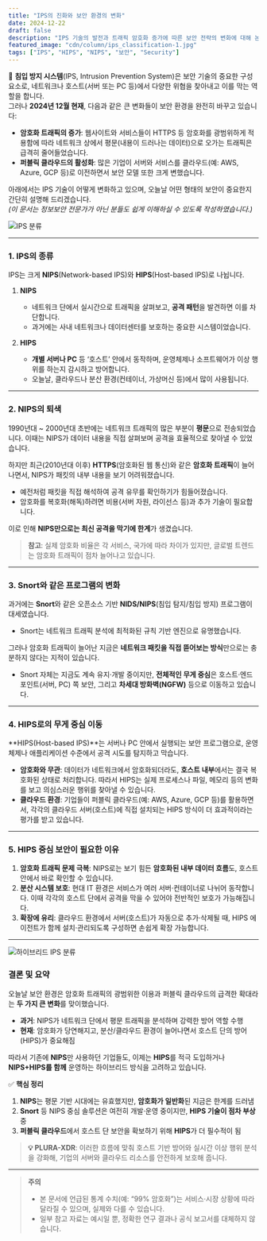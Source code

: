 ```yaml
---
title: "IPS의 진화와 보안 환경의 변화"
date: 2024-12-22
draft: false
description: "IPS 기술의 발전과 트래픽 암호화 증가에 따른 보안 전략의 변화에 대해 논의합니다."
featured_image: "cdn/column/ips_classification-1.jpg"
tags: ["IPS", "HIPS", "NIPS", "보안", "Security"]
---
```


🔐 **침입 방지 시스템**(IPS, Intrusion Prevention System)은 보안 기술의 중요한 구성 요소로, 네트워크나 호스트(서버 또는 PC 등)에서 다양한 위협을 찾아내고 이를 막는 역할을 합니다.  
그러나 **2024년 12월 현재**, 다음과 같은 큰 변화들이 보안 환경을 완전히 바꾸고 있습니다:

- **암호화 트래픽의 증가**: 웹사이트와 서비스들이 HTTPS 등 암호화를 광범위하게 적용함에 따라 네트워크 상에서 평문(내용이 드러나는 데이터)으로 오가는 트래픽은 급격히 줄어들었습니다.
- **퍼블릭 클라우드의 활성화**: 많은 기업이 서버와 서비스를 클라우드(예: AWS, Azure, GCP 등)로 이전하면서 보안 모델 또한 크게 변했습니다.

아래에서는 IPS 기술이 어떻게 변화하고 있으며, 오늘날 어떤 형태의 보안이 중요한지 간단히 설명해 드리겠습니다.  
*(이 문서는 정보보안 전문가가 아닌 분들도 쉽게 이해하실 수 있도록 작성하였습니다.)*

![IPS 분류](https://blog.plura.io/cdn/column/ips_classification-1.jpg)

<!--more-->

---

### 1. IPS의 종류
IPS는 크게 **NIPS**(Network-based IPS)와 **HIPS**(Host-based IPS)로 나뉩니다.

1. **NIPS**  
   - 네트워크 단에서 실시간으로 트래픽을 살펴보고, **공격 패턴**을 발견하면 이를 차단합니다.  
   - 과거에는 사내 네트워크나 데이터센터를 보호하는 중요한 시스템이었습니다.

2. **HIPS**  
   - **개별 서버나 PC** 등 ‘호스트’ 안에서 동작하며, 운영체제나 소프트웨어가 이상 행위를 하는지 감시하고 방어합니다.  
   - 오늘날, 클라우드나 분산 환경(컨테이너, 가상머신 등)에서 많이 사용됩니다.

---

### 2. NIPS의 퇴색
1990년대 ~ 2000년대 초반에는 네트워크 트래픽의 많은 부분이 **평문**으로 전송되었습니다. 이때는 NIPS가 데이터 내용을 직접 살펴보며 공격을 효율적으로 찾아낼 수 있었습니다.  

하지만 최근(2010년대 이후) **HTTPS**(암호화된 웹 통신)와 같은 **암호화 트래픽**이 늘어나면서, NIPS가 패킷의 내부 내용을 보기 어려워졌습니다.  
- 예전처럼 패킷을 직접 해석하여 공격 유무를 확인하기가 힘들어졌습니다.  
- 암호화를 복호화(해독)하려면 비용(서버 자원, 라이선스 등)과 추가 기술이 필요합니다.

이로 인해 **NIPS만으로는 최신 공격을 막기에 한계**가 생겼습니다.

> **참고**: 실제 암호화 비율은 각 서비스, 국가에 따라 차이가 있지만, 글로벌 트렌드는 암호화 트래픽이 점차 늘어나고 있습니다.

---

### 3. Snort와 같은 프로그램의 변화
과거에는 **Snort**와 같은 오픈소스 기반 **NIDS/NIPS**(침입 탐지/침입 방지) 프로그램이 대세였습니다.  
- Snort는 네트워크 트래픽 분석에 최적화된 규칙 기반 엔진으로 유명했습니다.

그러나 암호화 트래픽이 늘어난 지금은 **네트워크 패킷을 직접 뜯어보는 방식**만으로는 충분하지 않다는 지적이 있습니다.  
- Snort 자체는 지금도 계속 유지·개발 중이지만, **전체적인 무게 중심**은 호스트·엔드포인트(서버, PC) 쪽 보안, 그리고 **차세대 방화벽(NGFW)** 등으로 이동하고 있습니다.

---

### 4. HIPS로의 무게 중심 이동
**HIPS(Host-based IPS)**는 서버나 PC 안에서 실행되는 보안 프로그램으로, 운영체제나 애플리케이션 수준에서 공격 시도를 탐지하고 막습니다.  

- **암호화와 무관**: 데이터가 네트워크에서 암호화되더라도, **호스트 내부**에서는 결국 복호화된 상태로 처리합니다. 따라서 HIPS는 실제 프로세스나 파일, 메모리 등의 변화를 보고 의심스러운 행위를 찾아낼 수 있습니다.  
- **클라우드 환경**: 기업들이 퍼블릭 클라우드(예: AWS, Azure, GCP 등)를 활용하면서, 각각의 클라우드 서버(호스트)에 직접 설치되는 HIPS 방식이 더 효과적이라는 평가를 받고 있습니다.

---

### 5. HIPS 중심 보안이 필요한 이유
1. **암호화 트래픽 문제 극복**: NIPS로는 보기 힘든 **암호화된 내부 데이터 흐름**도, 호스트 안에서 바로 확인할 수 있습니다.
2. **분산 시스템 보호**: 현대 IT 환경은 서비스가 여러 서버·컨테이너로 나뉘어 동작합니다. 이때 각각의 호스트 단에서 공격을 막을 수 있어야 전반적인 보호가 가능해집니다.
3. **확장에 유리**: 클라우드 환경에서 서버(호스트)가 자동으로 추가·삭제될 때, HIPS 에이전트가 함께 설치·관리되도록 구성하면 손쉽게 확장 가능합니다.

---

![하이브리드 IPS 분류](https://blog.plura.io/cdn/column/ips_classification-2.png)

### 결론 및 요약
오늘날 보안 환경은 암호화 트래픽의 광범위한 이용과 퍼블릭 클라우드의 급격한 확대라는 **두 가지 큰 변화**를 맞이했습니다.  
- **과거**: NIPS가 네트워크 단에서 평문 트래픽을 분석하며 강력한 방어 역할 수행  
- **현재**: 암호화가 당연해지고, 분산/클라우드 환경이 늘어나면서 호스트 단의 방어(HIPS)가 중요해짐  

따라서 기존에 **NIPS**만 사용하던 기업들도, 이제는 **HIPS**를 적극 도입하거나 **NIPS+HIPS를 함께** 운영하는 하이브리드 방식을 고려하고 있습니다.  

✅ **핵심 정리**  
1. **NIPS**는 평문 기반 시대에는 유효했지만, **암호화가 일반화**된 지금은 한계를 드러냄  
2. **Snort** 등 NIPS 중심 솔루션은 여전히 개발·운영 중이지만, **HIPS 기술이 점차 부상** 중  
3. **퍼블릭 클라우드**에서 호스트 단 보안을 확보하기 위해 **HIPS**가 더 필수적이 됨  

> **💡 PLURA-XDR**: 이러한 흐름에 맞춰 호스트 기반 방어와 실시간 이상 행위 분석을 강화해, 기업의 서버와 클라우드 리소스를 안전하게 보호해 줍니다.

---

> **주의**  
> - 본 문서에 언급된 통계 수치(예: “99% 암호화”)는 서비스·시장 상황에 따라 달라질 수 있으며, 실제와 다를 수 있습니다.  
> - 일부 참고 자료는 예시일 뿐, 정확한 연구 결과나 공식 보고서를 대체하지 않습니다.
